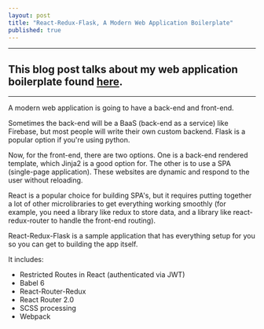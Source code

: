 ```yaml
---
layout: post
title: "React-Redux-Flask, A Modern Web Application Boilerplate"
published: true
---
```



----

This blog post talks about my web application boilerplate found <a target="_blank" href="https://github.com/dternyak/React-Redux-Flask">here</a>.
-----
<hr>

A modern web application is going to have a back-end and front-end.

Sometimes the back-end will be a BaaS (back-end as a service) like Firebase, but most people will write their own custom backend. Flask is a popular option if you're using python.

Now, for the front-end, there are two options.
One is a back-end rendered template, which Jinja2 is a good option for. The other is to use a SPA (single-page application). These websites are dynamic and respond to the user without reloading. 


React is a popular choice for building SPA's, but it requires putting together a lot of other microlibraries to get everything working smoothly (for example, you need a library like redux to store data, and a library like react-redux-router to handle the front-end routing).

React-Redux-Flask is a sample application that has everything setup for you so you can get to building the app itself.

It includes:

- Restricted Routes in React (authenticated via JWT)
- Babel 6
- React-Router-Redux
- React Router 2.0
- SCSS processing
- Webpack
